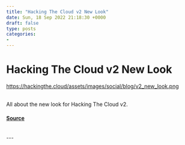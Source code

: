 ```yaml
---
title: "Hacking The Cloud v2 New Look"
date: Sun, 18 Sep 2022 21:18:30 +0000
draft: false
type: posts
categories: 
- 
---
```

# Hacking The Cloud v2 New Look
https://hackingthe.cloud/assets/images/social/blog/v2_new_look.png
<br/>

<br/>
All about the new look for Hacking The Cloud v2.

#### [Source](https://hackingthe.cloud/blog/v2_new_look/)

<br/>
---
